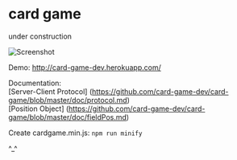 # card game

under construction

![Screenshot](http://i.imgur.com/HAfYNwo.gif)

Demo: http://card-game-dev.herokuapp.com/

Documentation:  
[Server-Client Protocol] (https://github.com/card-game-dev/card-game/blob/master/doc/protocol.md)  
[Position Object] (https://github.com/card-game-dev/card-game/blob/master/doc/fieldPos.md)

Create cardgame.min.js: `npm run minify`

^_^
